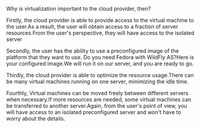 
Why is virtualization important to the cloud provider, then?

Firstly, the cloud provider is able to provide access to the virtual
machine to the user.As a result, the user will obtain access to a
fraction of server resources.From the user's perspective, they will have
access to the isolated server

Secondly, the user has the ability to use a preconfigured image of the
platform that they want to use. Do you need Fedora with WildFly AS?Here
is your configured image.We will run it on our server, and you are ready
to go.

Thirdly, the cloud provider is able to optimize the resource usage.There
can be many virtual machines running on one server, minimizing the idle
time.

Fourthly, Virtual machines can be moved freely between different servers
when necessary.If more resources are needed, some virtual machines can
be transferred to another server.Again, from the user's point of view,
you will have access to an isolated preconfigured server and won't have
to worry about the details.
